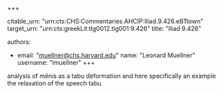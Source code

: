 +++


citable_urn: "urn:cts:CHS:Commentaries.AHCIP:Iliad.9.426.eBTtown"
target_urn: "urn:cts:greekLit:tlg0012.tlg001:9.426"
title: "Iliad 9.426"

authors:
- email: "muellner@chs.harvard.edu"
  name: "Leonard Muellner"
  username: "lmuellner"
+++

<p>analysis of mēnis as a tabu deformation and here specifically an example the relaxation of the speech tabu</p>